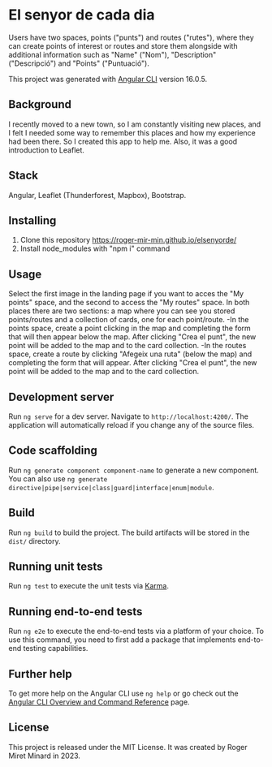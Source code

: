 # El senyor de cada dia

Users have two spaces, points ("punts") and routes ("rutes"), where they can create points of interest or routes and store them alongside with additional information such as "Name" ("Nom"), "Description" ("Descripció") and "Points" ("Puntuació").

This project was generated with [Angular CLI](https://github.com/angular/angular-cli) version 16.0.5.

## Background

I recently moved to a new town, so I am constantly visiting new places, and I felt I needed some way to remember this places and how my experience had been there. So I created this app to help me. Also, it was a good introduction to Leaflet.

## Stack
Angular, Leaflet (Thunderforest, Mapbox), Bootstrap.

## Installing
1. Clone this repository https://roger-mir-min.github.io/elsenyorde/
2. Install node_modules with "npm i" command

## Usage
Select the first image in the landing page if you want to acces the "My points" space, and the second to access the "My routes" space. In both places there are two sections: a map where you can see you stored points/routes and a collection of cards, one for each point/route.
-In the points space, create a point clicking in the map and completing the form that will then appear below the map. After clicking "Crea el punt", the new point will be added to the map and to the card collection.
-In the routes space, create a route by clicking "Afegeix una ruta" (below the map) and completing the form that will appear. After clicking "Crea el punt", the new point will be added to the map and to the card collection.

## Development server

Run `ng serve` for a dev server. Navigate to `http://localhost:4200/`. The application will automatically reload if you change any of the source files.

## Code scaffolding

Run `ng generate component component-name` to generate a new component. You can also use `ng generate directive|pipe|service|class|guard|interface|enum|module`.

## Build

Run `ng build` to build the project. The build artifacts will be stored in the `dist/` directory.

## Running unit tests

Run `ng test` to execute the unit tests via [Karma](https://karma-runner.github.io).

## Running end-to-end tests

Run `ng e2e` to execute the end-to-end tests via a platform of your choice. To use this command, you need to first add a package that implements end-to-end testing capabilities.

## Further help

To get more help on the Angular CLI use `ng help` or go check out the [Angular CLI Overview and Command Reference](https://angular.io/cli) page.

## License

This project is released under the MIT License. It was created by Roger Miret Minard in 2023.
